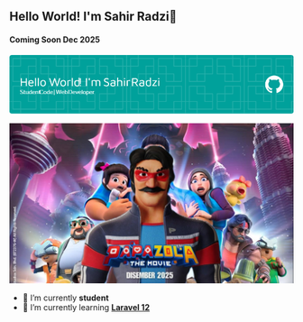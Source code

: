 ## Hello World! I'm Sahir Radzi👋

#### Coming Soon Dec 2025

![SahirRadzi](img/header_1.png)

![Papazola](img/papazola.jpg)

<!--
**SahirRadzi/sahirradzi** is a ✨ _special_ ✨ repository because its `README.md` (this file) appears on your GitHub profile.

Here are some ideas to get you started:

- 🔭 I’m currently working on ...
- 🌱 I’m currently learning ...
- 👯 I’m looking to collaborate on ...
- 🤔 I’m looking for help with ...
- 💬 Ask me about ...
- 📫 How to reach me: ...
- 😄 Pronouns: ...
- ⚡ Fun fact: ...
-->

- 🔭 I’m currently **student**
- 🌱 I’m currently learning [**Laravel 12**](https://laravel.com/)
